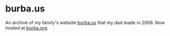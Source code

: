 # burba.us

An archive of my family's website [burba.us](https://burba.us) that my dad made in 2006. Now hosted at [burba.org](https://burba.org).
